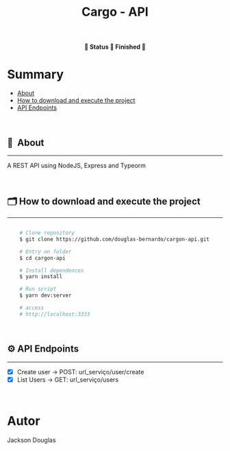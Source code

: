 <h1 style="display: flex; align-items: center; justify-content: center;">
  Cargo - API
</h1>

&nbsp;

<h4 align="center">
	🚧  Status 🚀 Finished  🚧
</h4>

# Summary

- [About](#-about)
- [How to download and execute the project](#-how-to-download-and-execute-the-project)
- [API Endpoints](#-api-endpoints)


&nbsp;


## 🔖&nbsp; About

---

A REST API using NodeJS, Express and Typeorm

&nbsp;

## 🗂 How to download and execute the project

---

```bash

    # Clone repository
    $ git clone https://github.com/douglas-bernardo/cargon-api.git

    # Entry on folder
    $ cd cargon-api

    # Install dependences
    $ yarn install

    # Run script
    $ yarn dev:server

    # access
    # http://localhost:3333
```

&nbsp;

## ⚙️ API Endpoints

---

- [x] Create user -> POST: url_serviço/user/create
- [x] List Users -> GET: url_serviço/users

&nbsp;

# Autor

<p>
  Jackson Douglas
</p>
